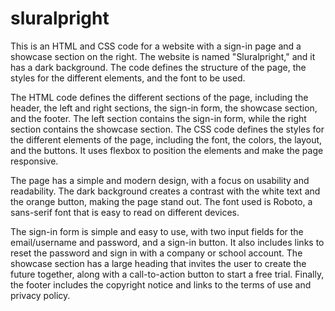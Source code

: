 # sluralpright

This is an HTML and CSS code for a website with a sign-in page and a showcase section on the right. The website is named "Sluralpright," and it has a dark background. 
The code defines the structure of the page, the styles for the different elements, and the font to be used.

The HTML code defines the different sections of the page, including the header, the left and right sections, the sign-in form, the showcase section, and the footer. 
The left section contains the sign-in form, while the right section contains the showcase section. The CSS code defines the styles for the different elements of the page,
including the font, the colors, the layout, and the buttons. It uses flexbox to position the elements and make the page responsive.

The page has a simple and modern design, with a focus on usability and readability. 
The dark background creates a contrast with the white text and the orange button, making the page stand out. The font used is Roboto, a sans-serif font that is easy 
to read on different devices.

The sign-in form is simple and easy to use, with two input fields for the email/username and password, and a sign-in button. It also includes links to reset the 
password and sign in with a company or school account. The showcase section has a large heading that invites the user to create the future together, 
along with a call-to-action button to start a free trial. Finally, the footer includes the copyright notice and links to the terms of use and privacy policy.
